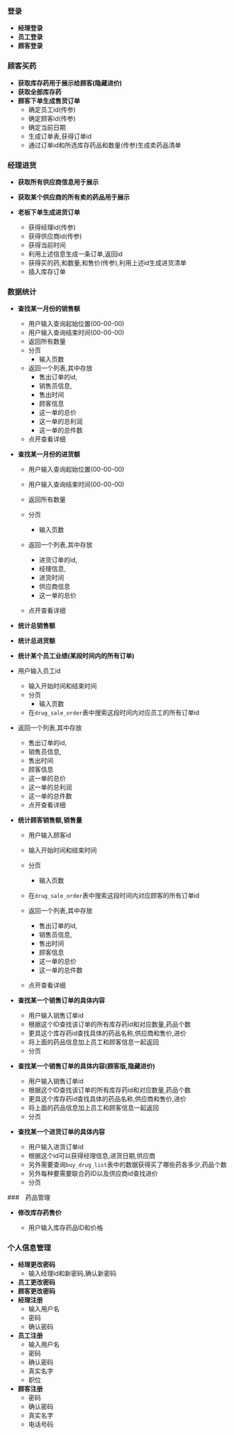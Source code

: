 ### 登录

- **经理登录**
- **员工登录**
- **顾客登录**

### 顾客买药

- **获取库存药用于展示给顾客(隐藏进价)**
- **获取全部库存药**
- **顾客下单生成售货订单**
  + 确定员工id(传参)
  + 确定顾客id(传参)
  + 确定当前日期
  + 生成订单表,获得订单id
  + 通过订单id和所选库存药品和数量(传参)生成卖药品清单

### 经理进货

- **获取所有供应商信息用于展示**

- **获取某个供应商的所有卖的药品用于展示**

- **老板下单生成进货订单**

  - 获得经理id(传参)
  - 获得供应商id(传参)
  - 获得当前时间
  - 利用上述信息生成一条订单,返回id
  - 获得买的药,和数量,和售价(传参),利用上述id生成进货清单
  - 插入库存订单

  

### 数据统计

- **查找某一月份的销售额**

  - 用户输入查询起始位置(00-00-00)
  - 用户输入查询结束时间(00-00-00)
  - 返回所有数量
  - 分页
    - 输入页数
  - 返回一个列表,其中存放
    - 售出订单的id,
    - 销售员信息,
    - 售出时间
    - 顾客信息
    - 这一单的总价
    - 这一单的总利润
    - 这一单的总件数
  - 点开查看详细
- **查找某一月份的进货额**

  - 用户输入查询起始位置(00-00-00)
  - 用户输入查询结束时间(00-00-00)

  - 返回所有数量
  - 分页
    - 输入页数
  - 返回一个列表,其中存放
    - 进货订单的id,
    - 经理信息,
    - 进货时间
    - 供应商信息
    - 这一单的总价
  - 点开查看详细
- **统计总销售额**
- **统计总进货额**
- **统计某个员工业绩(某段时间内的所有订单)**
- 用户输入员工id
  - 输入开始时间和结束时间
  - 分页
    - 输入页数
  - 在`drug_sale_order`表中搜索这段时间内对应员工的所有订单id
  
- 返回一个列表,其中存放
    - 售出订单的id,
    - 销售员信息,
    - 售出时间
    - 顾客信息
    - 这一单的总价
    - 这一单的总利润
    - 这一单的总件数
  - 点开查看详细
- **统计顾客销售额,销售量**
  - 用户输入顾客id
  - 输入开始时间和结束时间
  - 分页
    - 输入页数
  - 在`drug_sale_order`表中搜索这段时间内对应顾客的所有订单id

  - 返回一个列表,其中存放
    - 售出订单的id,
    - 销售员信息,
    - 售出时间
    - 顾客信息
    - 这一单的总价
    - 这一单的总件数
  - 点开查看详细
- **查找某一个销售订单的具体内容**
  - 用户输入销售订单id
  - 根据这个ID查找该订单的所有库存药id和对应数量,药品个数
  - 更具这个库存药id查找具体的药品名称,供应商和售价,进价
  - 将上面的药品信息加上员工和顾客信息一起返回
  - 分页
- **查找某一个销售订单的具体内容(顾客版,隐藏进价)**
  - 用户输入销售订单id
  - 根据这个ID查找该订单的所有库存药id和对应数量,药品个数
  - 更具这个库存药id查找具体的药品名称,供应商和售价,进价
  - 将上面的药品信息加上员工和顾客信息一起返回
  - 分页

- **查找某一个进货订单的具体内容**
  - 用户输入进货订单id
  - 根据这个id可以获得经理信息,进货日期,供应商
  - 另外需要查询`buy_drug_list`表中的数据获得买了哪些药各多少,药品个数
  - 另外每种要需要联合药ID以及供应商id查找进价
  - 分页

###　药品管理

- **修改库存药售价**

  - 用户输入库存药品ID和价格

    

### 个人信息管理

- **经理更改密码**
  - 输入经理id和新密码,确认新密码
- **员工更改密码**
- **顾客更改密码**
- **经理注册**
  - 输入用户名
  - 密码
  - 确认密码
- **员工注册**
  - 输入用户名
  - 密码
  - 确认密码
  - 真实名字
  - 职位
- **顾客注册**
  - 密码
  - 确认密码
  - 真实名字
  - 电话号码

